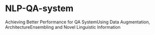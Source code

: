 # NLP-QA-system
Achieving Better Performance for QA SystemUsing Data Augmentation, ArchitectureEnsembling and Novel Linguistic Information
